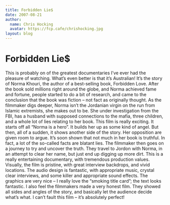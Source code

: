 ```yaml
---
title: Forbidden Lie$
date: 2007-08-21
author:
  name: Chris Hocking
  avatar: https://fcp.cafe/chrishocking.jpg
layout: blog
---
```

# Forbidden Lie$

This is probably on of the greatest documentaries I’ve ever had the pleasure of watching. What’s even better is that it’s Australian! It’s the story of Norma Khouri, the author of a best-selling book, Forbidden Love. After the book sold millions right around the globe, and Norma achieved fame and fortune, people started to do a bit of research, and came to the conclusion that the book was fiction – not fact as originally thought. As the filmmaker digs deeper, Norma isn’t the Jordanian virgin on the run from Islamic extremists, she makes out to be. She under investigation from the FBI, has a husband with supposed connections to the mafia, three children, and a whole lot of lies relating to her book. This film is really exciting. It starts off all “Norma is a hero”. It builds her up as some kind of angel. But then, all of a sudden, it shows another side of the story. Her opposition are given room to argue. It’s soon shown that not much in her book is truthful. In fact, a lot of the so-called facts are blatant lies. The filmmaker then goes on a journey to try and uncover the truth. They travel to Jordon with Norma, in an attempt to clear her name, but just end up digging up more dirt. This is a really entertaining documentary, with tremendous production values. Visually, the film is pristine, with great interview backdrops, and vivid locations. The audio design is fantastic, with appropriate music, crystal clear interviews, and some killer and appropriate sound effects. The graphics are very nice – I really love the “smoking title card”; the text looks fantastic. I also feel the filmmakers made a very honest film. They showed all sides and angles of the story, and basically let the audience decide what’s what. I can’t fault this film – it’s absolutely perfect!